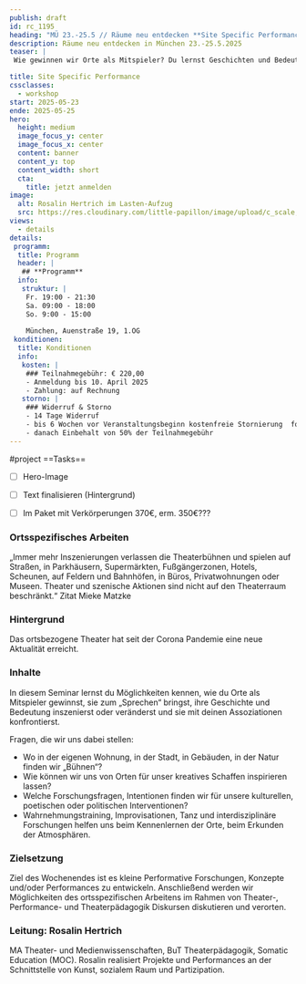 ```yaml
---
publish: draft
id: rc_1195
heading: "MÜ 23.-25.5 // Räume neu entdecken **Site Specific Performance**"
description: Räume neu entdecken in München 23.-25.5.2025
teaser: |
 Wie gewinnen wir Orte als Mitspieler? Du lernst Geschichten und Bedeutungen von Räumen zu inszenieren oder sie durch eigene Assoziationen zu verändern. Wahrnehmungstraining, Improvisationen, Tanz und interdisziplinäre Forschungen helfen uns beim Kennenlernen der Orte, beim Erkunden der Atmosphären.

title: Site Specific Performance
cssclasses:
  - workshop
start: 2025-05-23
ende: 2025-05-25
hero:
  height: medium
  image_focus_y: center
  image_focus_x: center
  content: banner
  content_y: top
  content_width: short
  cta:
    title: jetzt anmelden
image:
  alt: Rosalin Hertrich im Lasten-Aufzug
  src: https://res.cloudinary.com/little-papillon/image/upload/c_scale,h_928,w_1400/v1735165358/dasei/sitespecific_cikgww.jpg   
views:
  - details
details:
 programm:
  title: Programm
  header: |
   ## **Programm**
  info:
   struktur: |
    Fr. 19:00 - 21:30
    Sa. 09:00 - 18:00
    So. 9:00 - 15:00
    
    München, Auenstraße 19, 1.OG 
 konditionen:
  title: Konditionen
  info:
   kosten: |
    ### Teilnahmegebühr: € 220,00
    - Anmeldung bis 10. April 2025
    - Zahlung: auf Rechnung
   storno: |
    ### Widerruf & Storno
    - 14 Tage Widerruf
    - bis 6 Wochen vor Veranstaltungsbeginn kostenfreie Stornierung  formlos schriftlich
    - danach Einbehalt von 50% der Teilnahmegebühr
---
```



#project
==Tasks==
- [ ] Hero-Image
- [ ] Text finalisieren (Hintergrund)
- [ ] Im Paket mit Verkörperungen 370€, erm. 350€???



<!-- PUBLISH-FROM-HERE -->

### Ortsspezifisches Arbeiten 

„Immer mehr Inszenierungen verlassen die Theaterbühnen und spielen auf Straßen, in Parkhäusern, Supermärkten, Fußgängerzonen, Hotels, Scheunen, auf Feldern und Bahnhöfen, in Büros, Privatwohnungen oder Museen. Theater und szenische Aktionen sind nicht auf den Theaterraum beschränkt.“ Zitat Mieke Matzke 

### Hintergrund
Das ortsbezogene Theater hat seit der Corona Pandemie eine neue Aktualität erreicht. 

### Inhalte
In diesem Seminar lernst du Möglichkeiten kennen, wie du Orte als Mitspieler gewinnst, sie zum „Sprechen“ bringst, ihre Geschichte und Bedeutung inszenierst oder veränderst und sie mit deinen Assoziationen konfrontierst. 

Fragen, die wir uns dabei stellen:
- Wo in der eigenen Wohnung, in der Stadt, in Gebäuden, in der Natur finden wir „Bühnen“? 
- Wie können wir uns von Orten für unser kreatives Schaffen inspirieren lassen? 
- Welche Forschungsfragen, Intentionen finden wir für unsere kulturellen, poetischen oder politischen Interventionen? 
- Wahrnehmungstraining, Improvisationen, Tanz und interdisziplinäre Forschungen helfen uns beim Kennenlernen der Orte, beim Erkunden der Atmosphären. 

### Zielsetzung
Ziel des Wochenendes ist es kleine Performative Forschungen, Konzepte und/oder Performances zu entwickeln. Anschließend werden wir Möglichkeiten des ortsspezifischen Arbeitens im Rahmen von Theater-, Performance- und Theaterpädagogik Diskursen diskutieren und verorten.

### Leitung: Rosalin Hertrich
MA Theater- und Medienwissenschaften, BuT Theaterpädagogik, Somatic Education (MOC). Rosalin realisiert Projekte und Performances an der Schnittstelle von Kunst, sozialem Raum und Partizipation. 
